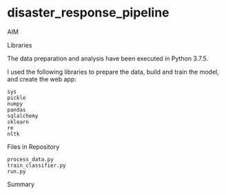 # disaster_response_pipeline

AIM

Libraries

The data preparation and analysis have been executed in Python 3.7.5.

I used the following libraries to prepare the data, build and train the model, and create the web app:

    sys
    pickle
    numpy
    pandas
    sqlalchemy
    sklearn
    re
    nltk

Files in Repository

    process_data.py
    train_classifier.py
    run.py

Summary

